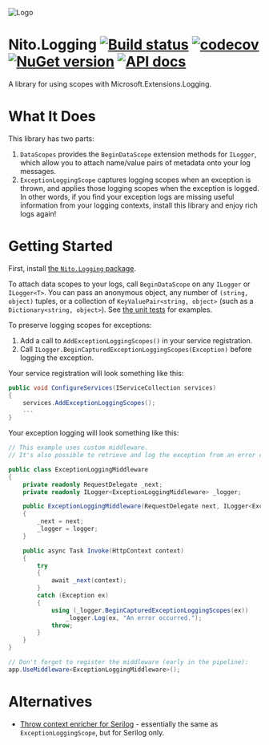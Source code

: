 ![Logo](src/icon.png)

# Nito.Logging [![Build status](https://github.com/StephenCleary/Logging/workflows/Build/badge.svg)](https://github.com/StephenCleary/Logging/actions?query=workflow%3ABuild) [![codecov](https://codecov.io/gh/StephenCleary/Logging/branch/main/graph/badge.svg)](https://codecov.io/gh/StephenCleary/Logging) [![NuGet version](https://badge.fury.io/nu/Nito.Logging.svg)](https://www.nuget.org/packages/Nito.Logging) [![API docs](https://img.shields.io/badge/API-FuGet-blue.svg)](https://fuget.org/packages/Nito.Logging)

A library for using scopes with Microsoft.Extensions.Logging.

# What It Does

This library has two parts:
1. `DataScopes` provides the `BeginDataScope` extension methods for `ILogger`, which allow you to attach name/value pairs of metadata onto your log messages.
1. `ExceptionLoggingScope` captures logging scopes when an exception is thrown, and applies those logging scopes when the exception is logged. In other words, if you find your exception logs are missing useful information from your logging contexts, install this library and enjoy rich logs again!

# Getting Started

First, install [the `Nito.Logging` package](https://www.nuget.org/packages/Nito.Logging).

To attach data scopes to your logs, call `BeginDataScope` on any `ILogger` or `ILogger<T>`. You can pass an anonymous object, any number of `(string, object)` tuples, or a collection of `KeyValuePair<string, object>` (such as a `Dictionary<string, object>`). See [the unit tests](https://github.com/StephenCleary/Logging/blob/main/test/DataScopesUnitTests/BasicUsageUnitTests.cs) for examples.

To preserve logging scopes for exceptions:
1. Add a call to `AddExceptionLoggingScopes()` in your service registration.
1. Call `ILogger.BeginCapturedExceptionLoggingScopes(Exception)` before logging the exception.

Your service registration will look something like this:

```C#
public void ConfigureServices(IServiceCollection services)
{
    services.AddExceptionLoggingScopes();
    ...
}
```

Your exception logging will look something like this:

```C#
// This example uses custom middleware.
// It's also possible to retrieve and log the exception from an error controller if using the standard exception handling middleware.

public class ExceptionLoggingMiddleware
{
    private readonly RequestDelegate _next;
    private readonly ILogger<ExceptionLoggingMiddleware> _logger;

    public ExceptionLoggingMiddleware(RequestDelegate next, ILogger<ExceptionLoggingMiddleware> logger)
    {
        _next = next;
        _logger = logger;
    }

    public async Task Invoke(HttpContext context)
    {
        try
        {
            await _next(context);
        }
        catch (Exception ex)
        {
            using (_logger.BeginCapturedExceptionLoggingScopes(ex))
                _logger.Log(ex, "An error occurred.");
            throw;
        }
    }
}

// Don't forget to register the middleware (early in the pipeline):
app.UseMiddleware<ExceptionLoggingMiddleware>();
```

# Alternatives

- [Throw context enricher for Serilog](https://github.com/Tolyandre/serilog-throw-context-enricher) - essentially the same as `ExceptionLoggingScope`, but for Serilog only.
